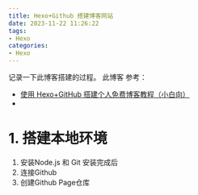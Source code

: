 ```yaml
---
title: Hexo+Github 搭建博客网站
date: 2023-11-22 11:26:22
tags:
- Hexo
categories:
- Hexo
---
```


记录一下此博客搭建的过程。
此博客
参考：
- [使用 Hexo+GitHub 搭建个人免费博客教程（小白向）](https://zhuanlan.zhihu.com/p/60578464)
- 

<!--more-->

# 1. 搭建本地环境
   1. 安装Node.js 和 Git
    安装完成后
2. 连接Github
3. 创建Github Page仓库

<!--stackedit_data:
eyJoaXN0b3J5IjpbODg5NDM2NjAwXX0=
-->